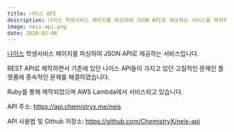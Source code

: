 ```yaml
---
title: 나이스 API
description: 나이스 학생서비스 페이지를 파싱하여 JSON API로 제공하는 서비스를 제작하였습니다.
image: neis-api.png
date: 2020-02-06
---
```


[나이스](https://www.neis.go.kr/) 학생서비스 페이지를 파싱하여 JSON API로 제공하는 서비스입니다.

REST API로 제작하면서 기존에 있던 나이스 API들이 가지고 있던 고질적인 문제인 플랫폼에 종속적인 문제를 해결하였습니다.

Ruby를 통해 제작되었으며 AWS Lambda에서 서비스되고 있습니다.

API 주소: <https://api.chemistryx.me/neis>

API 사용법 및 Github 저장소: <https://github.com/ChemistryX/neis-api>
